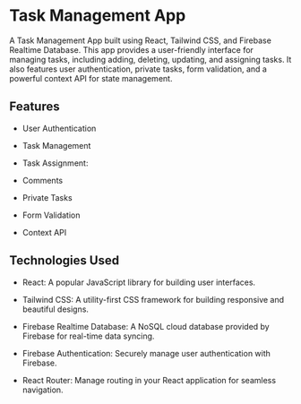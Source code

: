 
# Task Management App

A Task Management App built using React, Tailwind CSS, and Firebase Realtime Database. This app provides a user-friendly interface for managing tasks, including adding, deleting, updating, and assigning tasks. It also features user authentication, private tasks, form validation, and a powerful context API for state management.




## Features

- User Authentication
- Task Management

- Task Assignment: 
- Comments

- Private Tasks
- Form Validation

- Context API
## Technologies Used

- React: A popular JavaScript library for building user interfaces.

- Tailwind CSS: A utility-first CSS framework for building responsive and beautiful designs.

- Firebase Realtime Database: A NoSQL cloud database provided by Firebase for real-time data syncing.

- Firebase Authentication: Securely manage user authentication with Firebase.

- React Router: Manage routing in your React application for seamless navigation.